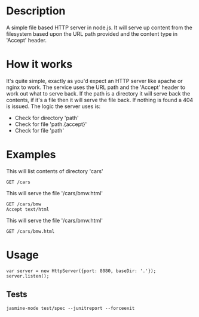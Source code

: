 # Description
A simple file based HTTP server in node.js. It will serve up content from the filesystem based upon the URL path provided
and the content type in 'Accept' header.

# How it works
It's quite simple, exactly as you'd expect an HTTP server like apache or nginx to work. The service uses the URL path
and the 'Accept' header to work out what to serve back. If the path is a directory it will serve back the contents,
if it's a file then it will serve the file back. If nothing is found a 404 is issued. The logic the server uses is:

* Check for directory 'path'
* Check for file 'path.{accept}'
* Check for file 'path'

# Examples

This will list contents of directory 'cars'

    GET /cars

This will serve the file '/cars/bmw.html'

    GET /cars/bmw
    Accept text/html

This will serve the file '/cars/bmw.html'

    GET /cars/bmw.html

# Usage

    var server = new HttpServer({port: 8080, baseDir: '.'});
    server.listen();

## Tests

    jasmine-node test/spec --junitreport --forceexit
